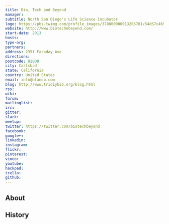 ```yaml
---
title: Bio, Tech and Beyond
manager: 
subtitle: North San Diego's Life Science Incubator
logo: https://pbs.twimg.com/profile_images/378800000013265781/54d57c46545546ea46e02c8be2d76716_400x400.jpeg
website: http://www.biotechnbeyond.com/
start-date: 2013
hosts: 
type-org: 
partners: 
address: 2351 Faraday Ave
directions: 
postcode: 92008
city: Carlsbad
state: California
country: United States
email: info@btandb.com
blog: http://www.tridiybio.org/blog.html
rss: 
wiki: 
forum: 
mailinglist: 
irc: 
gitter: 
slack: 
meetup: 
twitter: https://twitter.com/biotechbeyond
facebook: 
google+: 
linkedin: 
instagram: 
flickr: 
pinterest: 
vimeo: 
youtube: 
hackpad: 
trello: 
github: 
---
```


## About

## History
